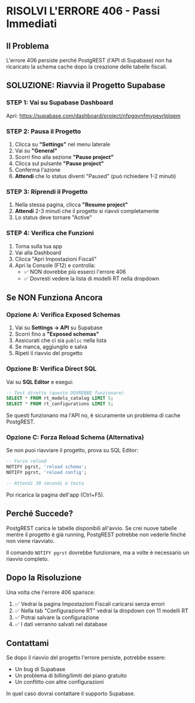# RISOLVI L'ERRORE 406 - Passi Immediati

## Il Problema
L'errore 406 persiste perché PostgREST (l'API di Supabase) non ha ricaricato la schema cache dopo la creazione delle tabelle fiscali.

## SOLUZIONE: Riavvia il Progetto Supabase

### STEP 1: Vai su Supabase Dashboard
Apri: https://supabase.com/dashboard/project/nfpgqvnfmypeyrlplqem

### STEP 2: Pausa il Progetto
1. Clicca su **"Settings"** nel menu laterale
2. Vai su **"General"**
3. Scorri fino alla sezione **"Pause project"**
4. Clicca sul pulsante **"Pause project"**
5. Conferma l'azione
6. **Attendi** che lo status diventi "Paused" (può richiedere 1-2 minuti)

### STEP 3: Riprendi il Progetto
1. Nella stessa pagina, clicca **"Resume project"**
2. **Attendi** 2-3 minuti che il progetto si riavvii completamente
3. Lo status deve tornare "Active"

### STEP 4: Verifica che Funzioni
1. Torna sulla tua app
2. Vai alla Dashboard
3. Clicca "Apri Impostazioni Fiscali"
4. Apri la Console (F12) e controlla:
   - ✅ NON dovrebbe più esserci l'errore 406
   - ✅ Dovresti vedere la lista di modelli RT nella dropdown

## Se NON Funziona Ancora

### Opzione A: Verifica Exposed Schemas
1. Vai su **Settings → API** su Supabase
2. Scorri fino a **"Exposed schemas"**
3. Assicurati che ci sia `public` nella lista
4. Se manca, aggiungilo e salva
5. Ripeti il riavvio del progetto

### Opzione B: Verifica Direct SQL
Vai su **SQL Editor** e esegui:

```sql
-- Test diretto (questo DOVREBBE funzionare)
SELECT * FROM rt_models_catalog LIMIT 5;
SELECT * FROM rt_configurations LIMIT 5;
```

Se questi funzionano ma l'API no, è sicuramente un problema di cache PostgREST.

### Opzione C: Forza Reload Schema (Alternativa)
Se non puoi riavviare il progetto, prova su SQL Editor:

```sql
-- Forza reload
NOTIFY pgrst, 'reload schema';
NOTIFY pgrst, 'reload config';

-- Attendi 30 secondi e testa
```

Poi ricarica la pagina dell'app (Ctrl+F5).

## Perché Succede?

PostgREST carica le tabelle disponibili all'avvio. Se crei nuove tabelle mentre il progetto è già running, PostgREST potrebbe non vederle finché non viene riavviato.

Il comando `NOTIFY pgrst` dovrebbe funzionare, ma a volte è necessario un riavvio completo.

## Dopo la Risoluzione

Una volta che l'errore 406 sparisce:

1. ✅ Vedrai la pagina Impostazioni Fiscali caricarsi senza errori
2. ✅ Nella tab "Configurazione RT" vedrai la dropdown con 11 modelli RT
3. ✅ Potrai salvare la configurazione
4. ✅ I dati verranno salvati nel database

## Contattami

Se dopo il riavvio del progetto l'errore persiste, potrebbe essere:
- Un bug di Supabase
- Un problema di billing/limiti del piano gratuito
- Un conflitto con altre configurazioni

In quel caso dovrai contattare il supporto Supabase.
